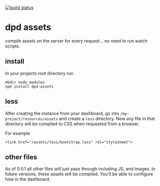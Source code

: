 [![build status](https://secure.travis-ci.org/ritch/dpd-assets.png)](http://travis-ci.org/ritch/dpd-assets)
# dpd assets

compile assets on the server for every request... no need to run watch scripts.

## install

In your projects root directory run

    mkdir node_modules
    npm install dpd-assets
  
## less

After creating the instance from your dashboard, go into `/my-project/resources/assets` and create a `less` directory. Now any file in that directory will be compiled to CSS when requested from a browser.

For example

    <link href="/assets/less/bootstrap.less" rel="stylesheet">
    
## other files

As of 0.0.1 all other files will just pass through including JS, and images. In future versions, these assets will be compiled. You'll be able to configure how in the dashboard.